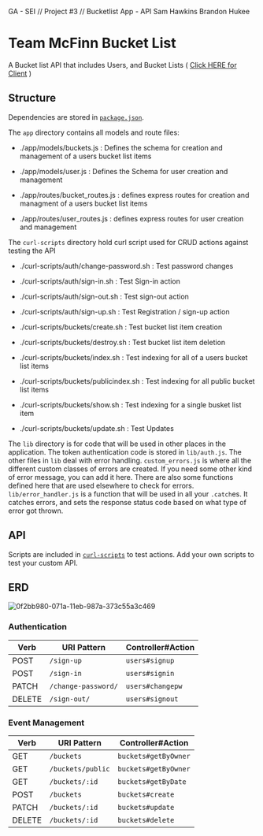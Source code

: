
GA - SEI // Project #3 // Bucketlist App - API
Sam Hawkins
Brandon Hukee

# Team McFinn Bucket List

A Bucket list API that includes Users, and Bucket Lists  ( [Click HERE for Client](https://github.com/SEI-TeamMcFinn/bucketlist-app) )


## Structure

Dependencies are stored in [`package.json`](package.json).

The `app` directory contains all models and route files:

+ ./app/models/buckets.js : Defines the schema for creation and management of a users bucket list items
+ ./app/models/user.js : Defines the Schema for user creation and management

+ ./app/routes/bucket_routes.js : defines express routes for creation and managment of a users bucket list items
+ ./app/routes/user_routes.js : defines express routes for user creation and management


The `curl-scripts` directory hold curl script used for CRUD actions against testing the API

+ ./curl-scripts/auth/change-password.sh : Test password changes
+ ./curl-scripts/auth/sign-in.sh : Test Sign-in action
+ ./curl-scripts/auth/sign-out.sh : Test sign-out action
+ ./curl-scripts/auth/sign-up.sh : Test Registration / sign-up action

+ ./curl-scripts/buckets/create.sh : Test bucket list item creation
+ ./curl-scripts/buckets/destroy.sh : Test bucket list item deletion
+ ./curl-scripts/buckets/index.sh : Test indexing for all of a users bucket list items
+ ./curl-scripts/buckets/publicindex.sh : Test indexing for all public bucket list items
+ ./curl-scripts/buckets/show.sh : Test indexing for a single busket list item
+ ./curl-scripts/buckets/update.sh : Test Updates


The `lib` directory is for code that will be used in other places in the
application. The token authentication code is stored in `lib/auth.js`. The
other files in `lib` deal with error handling. `custom_errors.js` is where all
the different custom classes of errors are created. If you need some other kind
of error message, you can add it here. There are also some functions defined
here that are used elsewhere to check for errors. `lib/error_handler.js` is a
function that will be used in all your `.catch`es. It catches errors, and sets
the response status code based on what type of error got thrown.


## API

Scripts are included in [`curl-scripts`](curl-scripts) to test actions.
Add your own scripts to test your custom API.

## ERD

![0f2bb980-071a-11eb-987a-373c55a3c469](https://user-images.githubusercontent.com/21346239/95745277-c36d9880-0c62-11eb-9d4d-cc2f0cbeb744.png)


### Authentication

| Verb   | URI Pattern            | Controller#Action |
|--------|------------------------|-------------------|
| POST   | `/sign-up`             | `users#signup`    |
| POST   | `/sign-in`             | `users#signin`    |
| PATCH  | `/change-password/`    | `users#changepw`  |
| DELETE | `/sign-out/`           | `users#signout`   |

### Event Management
| Verb   | URI Pattern             | Controller#Action   |
|--------|-------------------------|---------------------|
| GET    | `/buckets`              | `buckets#getByOwner`|
| GET    | `/buckets/public`       | `buckets#getByOwner`|
| GET    | `/buckets/:id`          | `buckets#getByDate` |
| POST   | `/buckets`              | `buckets#create`    |
| PATCH  | `/buckets/:id`          | `buckets#update`    |
| DELETE | `/buckets/:id`          | `buckets#delete `   |
